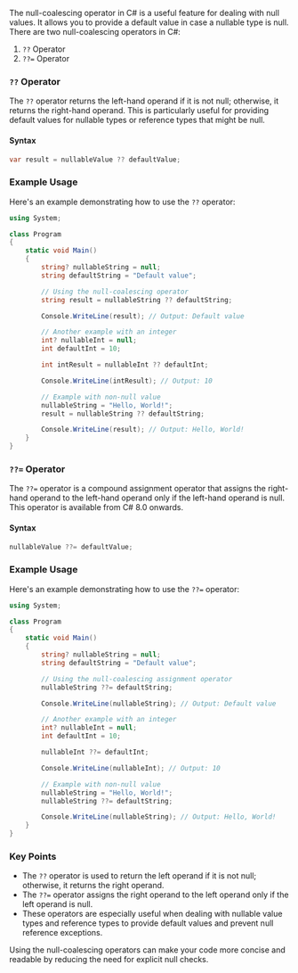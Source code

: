 The null-coalescing operator in C# is a useful feature for dealing with null values. It allows you to provide a default value in case a nullable type is null. There are two null-coalescing operators in C#:

1. `??` Operator
2. `??=` Operator

### `??` Operator

The `??` operator returns the left-hand operand if it is not null; otherwise, it returns the right-hand operand. This is particularly useful for providing default values for nullable types or reference types that might be null.

#### Syntax

```csharp
var result = nullableValue ?? defaultValue;
```

### Example Usage

Here's an example demonstrating how to use the `??` operator:

```csharp
using System;

class Program
{
    static void Main()
    {
        string? nullableString = null;
        string defaultString = "Default value";

        // Using the null-coalescing operator
        string result = nullableString ?? defaultString;

        Console.WriteLine(result); // Output: Default value

        // Another example with an integer
        int? nullableInt = null;
        int defaultInt = 10;

        int intResult = nullableInt ?? defaultInt;

        Console.WriteLine(intResult); // Output: 10

        // Example with non-null value
        nullableString = "Hello, World!";
        result = nullableString ?? defaultString;

        Console.WriteLine(result); // Output: Hello, World!
    }
}
```

### `??=` Operator

The `??=` operator is a compound assignment operator that assigns the right-hand operand to the left-hand operand only if the left-hand operand is null. This operator is available from C# 8.0 onwards.

#### Syntax

```csharp
nullableValue ??= defaultValue;
```

### Example Usage

Here's an example demonstrating how to use the `??=` operator:

```csharp
using System;

class Program
{
    static void Main()
    {
        string? nullableString = null;
        string defaultString = "Default value";

        // Using the null-coalescing assignment operator
        nullableString ??= defaultString;

        Console.WriteLine(nullableString); // Output: Default value

        // Another example with an integer
        int? nullableInt = null;
        int defaultInt = 10;

        nullableInt ??= defaultInt;

        Console.WriteLine(nullableInt); // Output: 10

        // Example with non-null value
        nullableString = "Hello, World!";
        nullableString ??= defaultString;

        Console.WriteLine(nullableString); // Output: Hello, World!
    }
}
```

### Key Points

- The `??` operator is used to return the left operand if it is not null; otherwise, it returns the right operand.
- The `??=` operator assigns the right operand to the left operand only if the left operand is null.
- These operators are especially useful when dealing with nullable value types and reference types to provide default values and prevent null reference exceptions.

Using the null-coalescing operators can make your code more concise and readable by reducing the need for explicit null checks.